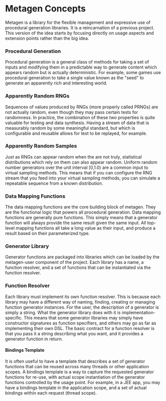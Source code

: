 Metagen Concepts
================

Metagen is a library for the flexible management and expressive use of procedural generation libraries. It is a reincarnation of a previous project. This version of the idea starts by focusing directly on usage aspects and extension points rather than the big idea.

### Procedural Generation

Procedural generation is a general class of methods for taking a set of inputs and modifying them in a predictable way to generate content which appears random but is actually deterministic. For example, some games use procedural generation to take a single value known as the "seed" to generate an apparently rich and interesting world.

### Apparently Random RNGs

Sequences of values produced by RNGs (more properly called PRNGs) are not actually random, even though they may pass certain tests for randomness. In practice, the combination of these two properties is quite valuable for testing and data synthesis. Having a stream of data that is measurably random by some meaningful standard, but which is configurable and reusable allows for test to be replayed, for example.

### Apparently Random Samples

Just as RNGs can appear random when the are not truly, statistical distributions which rely on them can also appear random. Uniform random number generators over the unit interval [0,1.0) are a common input to virtual sampling methods. This means that if you can configure the RNG stream that you feed into your virtual sampling methods, you can simulate a repeatable sequence from a known distribution.

### Data Mapping Functions

The data mapping functions are the core building block of metagen. They are the functional logic that powers all procedural generation. Data mapping functions are generally pure functions. This simply means that a generator function will always provide the same result given the same input. All top-level mapping functions all take a long value as their input, and produce a result based on their parameterized type.

### Generator Library

Generator functions are packaged into libraries which can be loaded by the metagen-user component of the project. Each library has a name, a function resolver, and a set of functions that can be instantiated via the function resolver.

### Function Resolver

Each library must implement its own function resolver. This is because each library may have a different way of naming, finding, creating or managing function generator instances. For the user, the description of a generator is simply a string. What the generator library does with it is implementation-specific. This means that some generator libraries may simply have constructor signatures as function specifiers, and others may go as far as implementing their own DSL. The basic contract for a function resolver is that you pass it a string describing what you want, and it provides a generator function in return.

#### Bindings Template

It is often useful to have a template that describes a set of generator functions that can be reused across many threads or other application scopes. A bindings template is a way to capture the requested generator functions for re-use, with actual scope instantiation of the generator functions controlled by the usage point. For example, in a JEE app, you may have a bindings template in the application scope, and a set of actual bindings within each request (thread scope).
